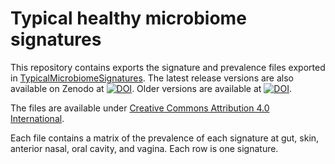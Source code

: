 # Typical healthy microbiome signatures

This repository contains exports the signature and prevalence files exported in
[TypicalMicrobiomeSignatures](https://github.com/waldronlab/TypicalMicrobiomeSignatures).
The latest release versions are also available on Zenodo at
[![DOI](https://zenodo.org/badge/DOI/10.5281/zenodo.7544549.svg)](https://doi.org/10.5281/zenodo.7544549).
Older versions are available at
[![DOI](https://zenodo.org/badge/DOI/10.5281/zenodo.6656514.svg)](https://doi.org/10.5281/zenodo.6656514).

The files are available under [Creative Commons Attribution 4.0
International](https://creativecommons.org/licenses/by/4.0/legalcode).

Each file contains a matrix of the prevalence of each signature at gut, skin, anterior nasal, oral cavity, and vagina. Each row is one signature.

